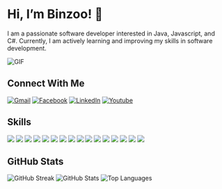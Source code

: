 # Hi, I’m Binzoo! 👋

I am a passionate software developer interested in Java, Javascript, and C#. Currently, I am actively learning and improving my skills in software development.

![GIF](https://paradox.ba/paradox/wp-content/uploads/2019/10/4paradox-animation-min.gif)

## Connect With Me

[![Gmail](https://img.shields.io/badge/Gmail-D14836?style=for-the-badge&logo=gmail&logoColor=white)](mailto:binamrathapa015@gmail.com)
[![Facebook](https://img.shields.io/badge/Facebook-1877F2?style=for-the-badge&logo=facebook&logoColor=white)](https://www.facebook.com/binamra.thapa.96/)
[![LinkedIn](https://img.shields.io/badge/LinkedIn-1877F2?style=for-the-badge&logo=linkedin&logoColor=white)](https://www.linkedin.com/in/binamra-thapa-5405ba23b/)
[![Youtube](https://img.shields.io/badge/YouTube-red?style=for-the-badge&logo=youtube&logoColor=white)](https://www.youtube.com/channel/UCQBg29CxZF78NeNTfsPPSQg)



## Skills

![](https://img.shields.io/badge/HTML5-E34F26?style=for-the-badge&logo=html5&logoColor=white)
![](https://img.shields.io/badge/CSS3-1572B6?style=for-the-badge&logo=css3&logoColor=white)
![](https://img.shields.io/badge/Bootstrap-7765ea?style=for-the-badge&logo=bootstrap&logoColor=white)
![](https://img.shields.io/badge/JavaScript-F7DF1E?style=for-the-badge&logo=javascript&logoColor=black)
![](https://img.shields.io/badge/Node.js-339933?style=for-the-badge&logo=nodedotjs&logoColor=white)
![](https://img.shields.io/badge/C-00599C?style=for-the-badge&logo=c&logoColor=white)
![](https://img.shields.io/badge/Java-ED8B00?style=for-the-badge&logo=openjdk&logoColor=white)
![](https://img.shields.io/badge/C%23-239120?style=for-the-badge&logo=c-sharp&logoColor=white)
![](https://img.shields.io/badge/.NET-5C2D91?style=for-the-badge&logo=.net&logoColor=white)
![](https://img.shields.io/badge/Express.js-000000?style=for-the-badge&logo=express&logoColor=white)
![](https://img.shields.io/badge/MongoDB-4EA94B?style=for-the-badge&logo=mongodb&logoColor=white)
![](https://img.shields.io/badge/GitHub_Actions-2088FF?style=for-the-badge&logo=github-actions&logoColor=white)
![](https://img.shields.io/badge/Ubuntu-E95420?style=for-the-badge&logo=ubuntu&logoColor=white)
![](https://img.shields.io/badge/Python-3776AB?style=for-the-badge&logo=python&logoColor=white)
![](https://img.shields.io/badge/Git-F05032?style=for-the-badge&logo=git&logoColor=white)
![](https://img.shields.io/badge/VS_Code-3ea5ea?style=for-the-badge&logo=visualstudiocode&logoColor=white)

## GitHub Stats

![GitHub Streak](https://github-readme-streak-stats.herokuapp.com/?user=Binzoo&theme=chartreuse-dark&hide_border=true&include_all_commits=True&count_private=true)
![GitHub Stats](https://github-readme-stats.vercel.app/api?username=Binzoo&theme=chartreuse-dark&hide_border=true&count_private=true&show_icons=true)
![Top Languages](https://github-readme-stats.vercel.app/api/top-langs/?username=Binzoo&langs_count=3&theme=chartreuse-dark&hide_border=true&show_icons=true&hide=html,css,glsl)
